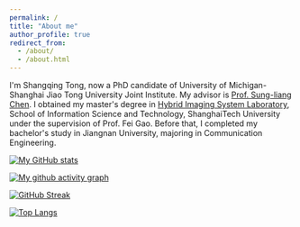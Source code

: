 ```yaml
---
permalink: /
title: "About me"
author_profile: true
redirect_from: 
  - /about/
  - /about.html
---
```


I'm Shangqing Tong, now a PhD candidate of University of Michigan-Shanghai Jiao Tong University Joint Institute. My advisor is [Prof. Sung-liang Chen](https://umji.sjtu.edu.cn/~slchen/Members.htm). I obtained my master's degree in [Hybrid Imaging System Laboratory](http://www.hislab.cn/), School of Information Science and Technology, ShanghaiTech University under the supervision of Prof. Fei Gao. Before that, I completed my bachelor's study in Jiangnan University, majoring in Communication Engineering.

[![My GitHub stats](https://github-readme-stats.vercel.app/api?username=noeltong)](https://github.com/anuraghazra/github-readme-stats)

[![My github activity graph](https://github-readme-activity-graph.vercel.app/graph?username=noeltong)](https://github.com/ashutosh00710/github-readme-activity-graph)

[![GitHub Streak](https://streak-stats.demolab.com?user=noeltong&hide_border=true&mode=weekly)](https://git.io/streak-stats)

[![Top Langs](https://github-readme-stats.vercel.app/api/top-langs/?username=noeltong)](https://github.com/anuraghazra/github-readme-stats)